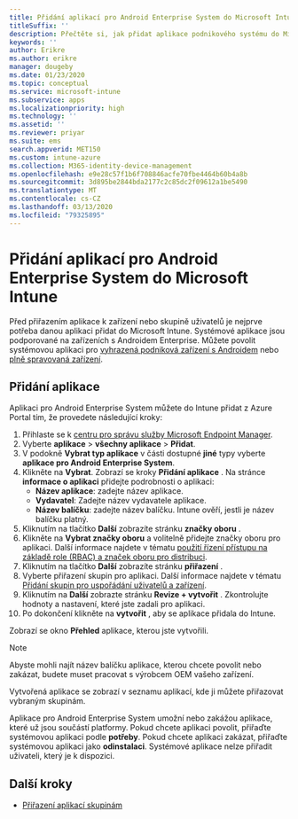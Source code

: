 ```yaml
---
title: Přidání aplikací pro Android Enterprise System do Microsoft Intune
titleSuffix: ''
description: Přečtěte si, jak přidat aplikace podnikového systému do Microsoft Intune.
keywords: ''
author: Erikre
ms.author: erikre
manager: dougeby
ms.date: 01/23/2020
ms.topic: conceptual
ms.service: microsoft-intune
ms.subservice: apps
ms.localizationpriority: high
ms.technology: ''
ms.assetid: ''
ms.reviewer: priyar
ms.suite: ems
search.appverid: MET150
ms.custom: intune-azure
ms.collection: M365-identity-device-management
ms.openlocfilehash: e9e28c57f1b6f708846acfe70fbe4464b60b4a8b
ms.sourcegitcommit: 3d895be2844bda2177c2c85dc2f09612a1be5490
ms.translationtype: MT
ms.contentlocale: cs-CZ
ms.lasthandoff: 03/13/2020
ms.locfileid: "79325895"
---
```

# <a name="add-android-enterprise-system-apps-to-microsoft-intune"></a>Přidání aplikací pro Android Enterprise System do Microsoft Intune

Před přiřazením aplikace k zařízení nebo skupině uživatelů je nejprve potřeba danou aplikaci přidat do Microsoft Intune. Systémové aplikace jsou podporované na zařízeních s Androidem Enterprise. Můžete povolit systémovou aplikaci pro [vyhrazená podniková zařízení s Androidem](../enrollment/android-kiosk-enroll.md) nebo [plně spravovaná zařízení](../enrollment/android-fully-managed-enroll.md).

## <a name="add-the-app"></a>Přidání aplikace

Aplikaci pro Android Enterprise System můžete do Intune přidat z Azure Portal tím, že provedete následující kroky:

1. Přihlaste se k [centru pro správu služby Microsoft Endpoint Manager](https://go.microsoft.com/fwlink/?linkid=2109431).
2. Vyberte **aplikace** > **všechny aplikace** > **Přidat**.
3. V podokně **Vybrat typ aplikace** v části dostupné **jiné** typy vyberte **aplikace pro Android Enterprise System**.
4. Klikněte na **Vybrat**. Zobrazí se kroky **Přidání aplikace** .
Na stránce **informace o aplikaci** přidejte podrobnosti o aplikaci:
    - **Název aplikace**: zadejte název aplikace.
    - **Vydavatel**: Zadejte název vydavatele aplikace.  
    - **Název balíčku**: zadejte název balíčku. Intune ověří, jestli je název balíčku platný.
5. Kliknutím na tlačítko **Další** zobrazíte stránku **značky oboru** .
8. Klikněte na **Vybrat značky oboru** a volitelně přidejte značky oboru pro aplikaci. Další informace najdete v tématu [použití řízení přístupu na základě role (RBAC) a značek oboru pro distribuci](../fundamentals/scope-tags.md).
9. Kliknutím na tlačítko **Další** zobrazíte stránku **přiřazení** .
10. Vyberte přiřazení skupin pro aplikaci. Další informace najdete v tématu [Přidání skupin pro uspořádání uživatelů a zařízení](../fundamentals/groups-add.md). 
11. Kliknutím na **Další** zobrazte stránku **Revize + vytvořit** . Zkontrolujte hodnoty a nastavení, které jste zadali pro aplikaci.
12. Po dokončení klikněte na **vytvořit** , aby se aplikace přidala do Intune.

Zobrazí se okno **Přehled** aplikace, kterou jste vytvořili.

> [!NOTE]
> Abyste mohli najít název balíčku aplikace, kterou chcete povolit nebo zakázat, budete muset pracovat s výrobcem OEM vašeho zařízení.

Vytvořená aplikace se zobrazí v seznamu aplikací, kde ji můžete přiřazovat vybraným skupinám. 

Aplikace pro Android Enterprise System umožní nebo zakážou aplikace, které už jsou součástí platformy. Pokud chcete aplikaci povolit, přiřaďte systémovou aplikaci podle **potřeby**. Pokud chcete aplikaci zakázat, přiřaďte systémovou aplikaci jako **odinstalaci**. Systémové aplikace nelze přiřadit uživateli, který je k dispozici.


## <a name="next-steps"></a>Další kroky

- [Přiřazení aplikací skupinám](apps-deploy.md)
